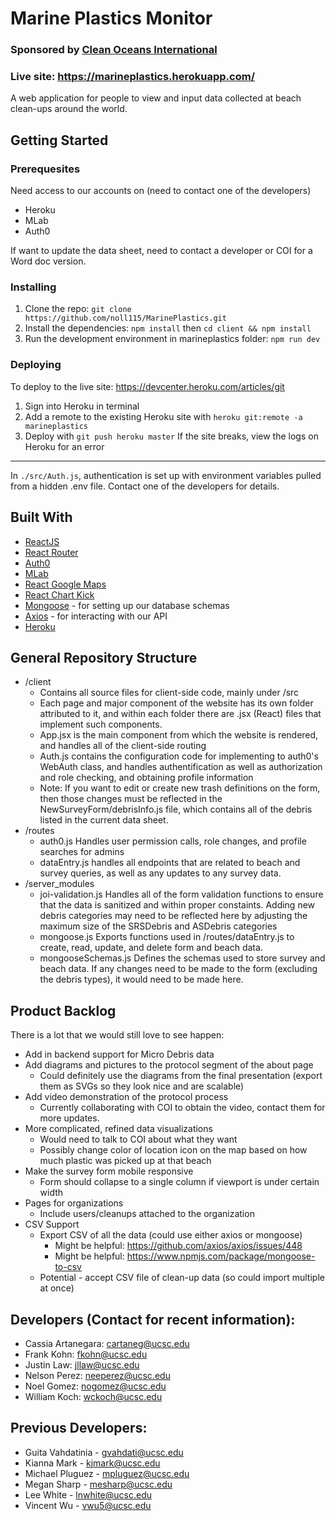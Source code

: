   # Marine Plastics Monitor
  ### Sponsored by [Clean Oceans International](https://cleanoceansinternational.org/)
  ### Live site: https://marineplastics.herokuapp.com/

  A web application for people to view and input data collected at beach clean-ups around the world. 

  ## Getting Started

  ### Prerequesites
  Need access to our accounts on (need to contact one of the developers)
  * Heroku
  * MLab
  * Auth0

If want to update the data sheet, need to contact a developer or COI for a Word doc version.

### Installing
1. Clone the repo: `git clone https://github.com/noll115/MarinePlastics.git`
2. Install the dependencies: `npm install` then `cd client && npm install`
3. Run the development environment in marineplastics folder: `npm run dev`

### Deploying
To deploy to the live site: https://devcenter.heroku.com/articles/git
  1. Sign into Heroku in terminal
  2. Add a remote to the existing Heroku site with `heroku git:remote -a marineplastics`
  3. Deploy with `git push heroku master`
If the site breaks, view the logs on Heroku for an error

***

In `./src/Auth.js`, authentication is set up with environment variables pulled from a hidden .env file. Contact one of 
the developers for details.

## Built With
* [ReactJS](https://reactjs.org/)
* [React Router](https://reacttraining.com/react-router/)
* [Auth0](https://auth0.com/)
* [MLab](https://www.mlab.com/)
* [React Google Maps](https://github.com/tomchentw/react-google-maps)
* [React Chart Kick](https://github.com/ankane/react-chartkick)
* [Mongoose](http://mongoosejs.com/) - for setting up our database schemas
* [Axios](https://github.com/axios/axios) - for interacting with our API
* [Heroku](http://heroku.com/)

## General Repository Structure
* /client
  * Contains all source files for client-side code, mainly under /src
  * Each page and major component of the website has its own folder attributed to it, and within each folder there are .jsx (React) files that implement such components.
  * App.jsx is the main component from which the website is rendered, and handles all of the client-side routing
  * Auth.js contains the configuration code for implementing to auth0's WebAuth class, and handles authentification as well as authorization and role checking, and obtaining profile information
  * Note: If you want to edit or create new trash definitions on the form, then those changes must be reflected in the NewSurveyForm/debrisInfo.js file, which contains all of the debris listed in the current data sheet.
* /routes
  * auth0.js Handles user permission calls, role changes, and profile searches for admins
  * dataEntry.js handles all endpoints that are related to beach and survey queries, as well as any updates to any survey data.
* /server_modules
  * joi-validation.js Handles all of the form validation functions to ensure that the data is sanitized and within proper constaints. Adding new debris categories may need to be reflected here by adjusting the maximum size of the SRSDebris and ASDebris categories
  * mongoose.js Exports functions used in /routes/dataEntry.js to create, read, update, and delete form and beach data.
  * mongooseSchemas.js Defines the schemas used to store survey and beach data. If any changes need to be made to the form (excluding the debris types), it would need to be made here.

## Product Backlog
There is a lot that we would still love to see happen:
  * Add in backend support for Micro Debris data
  * Add diagrams and pictures to the protocol segment of the about page
    * Could definitely use the diagrams from the final presentation (export them as SVGs so they look nice and are scalable)
  * Add video demonstration of the protocol process
    * Currently collaborating with COI to obtain the video, contact them for more updates.
  * More complicated, refined data visualizations
    * Would need to talk to COI about what they want
    * Possibly change color of location icon on the map based on how much plastic was picked up at that beach
  * Make the survey form mobile responsive
    * Form should collapse to a single column if viewport is under certain width
  * Pages for organizations
    * Include users/cleanups attached to the organization
  * CSV Support
    * Export CSV of all the data (could use either axios or mongoose)
      * Might be helpful: https://github.com/axios/axios/issues/448
      * Might be helpful: https://www.npmjs.com/package/mongoose-to-csv
    * Potential - accept CSV file of clean-up data (so could import multiple at once)
    
## Developers (Contact for recent information):
* Cassia Artanegara: cartaneg@ucsc.edu
* Frank Kohn: fkohn@ucsc.edu
* Justin Law: jllaw@ucsc.edu
* Nelson Perez: neeperez@ucsc.edu
* Noel Gomez: nogomez@ucsc.edu
* William Koch: wckoch@ucsc.edu


## Previous Developers:
* Guita Vahdatinia - gvahdati@ucsc.edu
* Kianna Mark - kjmark@ucsc.edu
* Michael Pluguez - mpluguez@ucsc.edu
* Megan Sharp - mesharp@ucsc.edu
* Lee White - lnwhite@ucsc.edu
* Vincent Wu - vwu5@ucsc.edu
